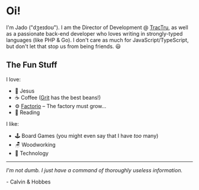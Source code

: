 # Oi!

I'm Jado ("dʒeɪdoʊ"). I am the Director of Development @ [TracTru](https://tractru.com), as well as a passionate back-end developer who loves writing in strongly-typed languages (like PHP & Go). I don't care as much for JavaScript/TypeScript, but don't let that stop us from being friends. 😃

## The Fun Stuff

I love:

- 👑 Jesus
- ☕️ Coffee ([Grit](https://gritcoffee.com) has the best beans!)
- ⚙️ [Factorio](https://www.factorio.com) – The factory must grow...
- 📖 Reading

I like:

- 🕹️ Board Games (you might even say that I have _too_ many)
- 🪑 Woodworking
- 📱 Technology

---

_I'm not dumb. I just have a command of thoroughly useless information._ 

\- Calvin & Hobbes

